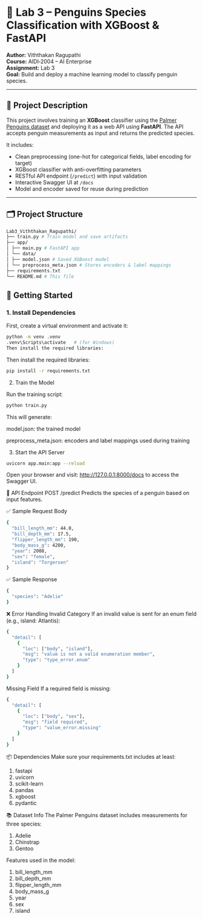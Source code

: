 # 🐧 Lab 3 – Penguins Species Classification with XGBoost & FastAPI

**Author:** Viththakan Ragupathi  
**Course:** AIDI‑2004 – AI Enterprise  
**Assignment:** Lab 3  
**Goal:** Build and deploy a machine learning model to classify penguin species.

---

## 🧠 Project Description

This project involves training an **XGBoost** classifier using the [Palmer Penguins dataset](https://github.com/allisonhorst/palmerpenguins) and deploying it as a web API using **FastAPI**. The API accepts penguin measurements as input and returns the predicted species.

It includes:

- Clean preprocessing (one-hot for categorical fields, label encoding for target)
- XGBoost classifier with anti-overfitting parameters
- RESTful API endpoint (`/predict`) with input validation
- Interactive Swagger UI at `/docs`
- Model and encoder saved for reuse during prediction

---

## 🗂️ Project Structure
```bash
Lab3_Viththakan_Ragupathi/
├── train.py # Train model and save artifacts
├── app/
│ ├── main.py # FastAPI app
│ └── data/
│ ├── model.json # Saved XGBoost model
│ └── preprocess_meta.json # Stores encoders & label mappings
├── requirements.txt
└── README.md # This file
```



## 🚀 Getting Started

### 1. Install Dependencies

First, create a virtual environment and activate it:

```bash
python -m venv .venv
.venv\Scripts\activate   # (for Windows)
Then install the required libraries:
```
Then install the required libraries:

```bash
pip install -r requirements.txt
```
2. Train the Model
   
Run the training script:
```bash
python train.py
```
This will generate:

model.json: the trained model

preprocess_meta.json: encoders and label mappings used during training

3. Start the API Server
```bash
uvicorn app.main:app --reload
```
Open your browser and visit: http://127.0.0.1:8000/docs to access the Swagger UI.

🎯 API Endpoint
POST /predict
Predicts the species of a penguin based on input features.

✅ Sample Request Body
```bash
{
  "bill_length_mm": 44.0,
  "bill_depth_mm": 17.5,
  "flipper_length_mm": 190,
  "body_mass_g": 4200,
  "year": 2008,
  "sex": "female",
  "island": "Torgersen"
}
```
✅ Sample Response
```bash
{
  "species": "Adelie"
}
```
❌ Error Handling
Invalid Category
If an invalid value is sent for an enum field (e.g., island: Atlantis):

```bash
{
  "detail": [
    {
      "loc": ["body", "island"],
      "msg": "value is not a valid enumeration member",
      "type": "type_error.enum"
    }
  ]
}
```
Missing Field
If a required field is missing:
```bash
{
  "detail": [
    {
      "loc": ["body", "sex"],
      "msg": "field required",
      "type": "value_error.missing"
    }
  ]
}
```
📦 Dependencies
Make sure your requirements.txt includes at least:

1. fastapi
2. uvicorn
3. scikit-learn
4. pandas
5. xgboost
6. pydantic

📚 Dataset Info
The Palmer Penguins dataset includes measurements for three species:

1. Adelie
2. Chinstrap
3. Gentoo

Features used in the model:

1. bill_length_mm
2. bill_depth_mm
3. flipper_length_mm
4. body_mass_g
5. year
6. sex
7. island

